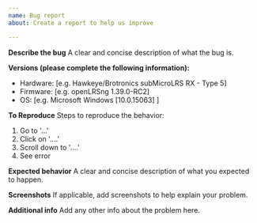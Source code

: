 ```yaml
---
name: Bug report
about: Create a report to help us improve

---
```


**Describe the bug**
A clear and concise description of what the bug is.

**Versions (please complete the following information):**
 - Hardware: [e.g. Hawkeye/Brotronics subMicroLRS RX - Type 5]
 - Firmware: [e.g. openLRSng 1.39.0-RC2]
 - OS: [e.g. Microsoft Windows [10.0.15063] ]

**To Reproduce**
Steps to reproduce the behavior:
1. Go to '...'
2. Click on '....'
3. Scroll down to '....'
4. See error

**Expected behavior**
A clear and concise description of what you expected to happen.

**Screenshots**
If applicable, add screenshots to help explain your problem.

**Additional info**
Add any other info about the problem here.
